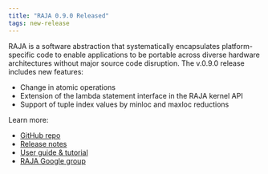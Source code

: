 ```yaml
---
title: "RAJA 0.9.0 Released"
tags: new-release
---
```


RAJA is a software abstraction that systematically encapsulates platform-specific code to enable applications to be portable across diverse hardware architectures without major source code disruption. The v.0.9.0 release includes new features:
- Change in atomic operations
- Extension of the lambda statement interface in the RAJA kernel API
- Support of tuple index values by minloc and maxloc reductions

Learn more:
- [GitHub repo](https://github.com/LLNL/raja)
- [Release notes](https://github.com/LLNL/RAJA/releases/tag/v0.9.0)
- [User guide & tutorial](https://raja.readthedocs.io/en/master/)
- [RAJA Google group](https://groups.google.com/forum/#!forum/raja-users)
